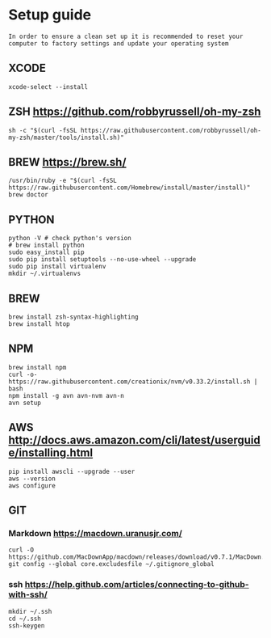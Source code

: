 # Setup guide

```
In order to ensure a clean set up it is recommended to reset your
computer to factory settings and update your operating system
```
 
## XCODE
```
xcode-select --install 
```

## ZSH https://github.com/robbyrussell/oh-my-zsh
```
sh -c "$(curl -fsSL https://raw.githubusercontent.com/robbyrussell/oh-my-zsh/master/tools/install.sh)"
```

## BREW https://brew.sh/
```
/usr/bin/ruby -e "$(curl -fsSL https://raw.githubusercontent.com/Homebrew/install/master/install)"
brew doctor
```

## PYTHON
```
python -V # check python's version
# brew install python
sudo easy_install pip
sudo pip install setuptools --no-use-wheel --upgrade
sudo pip install virtualenv
mkdir ~/.virtualenvs
```

## BREW
```
brew install zsh-syntax-highlighting
brew install htop
```

## NPM
```
brew install npm
curl -o- https://raw.githubusercontent.com/creationix/nvm/v0.33.2/install.sh | bash
npm install -g avn avn-nvm avn-n
avn setup
```

## AWS http://docs.aws.amazon.com/cli/latest/userguide/installing.html
```
pip install awscli --upgrade --user
aws --version
aws configure
```

## GIT
### Markdown https://macdown.uranusjr.com/
```
curl -O https://github.com/MacDownApp/macdown/releases/download/v0.7.1/MacDown.app.zip 
git config --global core.excludesfile ~/.gitignore_global
```

### ssh https://help.github.com/articles/connecting-to-github-with-ssh/
```
mkdir ~/.ssh
cd ~/.ssh
ssh-keygen
```